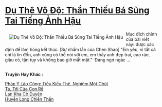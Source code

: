 <a href="https://truyentiki.com/du-the-vo-do-than-thieu-ba-sung-tai-tieng-anh-hau.30791/" title="Dụ Thê Vô Độ: Thần Thiếu Bá Sủng Tai Tiếng Ảnh Hậu"><h1>Dụ Thê Vô Độ: Thần Thiếu Bá Sủng Tai Tiếng Ảnh Hậu</h1></a><div style="display:table"><img align="right" style="float: left; padding: 10px;" src="https://truyentiki.com/a/img/str/src/30791.jpg" alt="Dụ Thê Vô Độ: Thần Thiếu Bá Sủng Tai Tiếng Ảnh Hậu">Mục đích chính của bài viết này: được xác định để làm hỏng kết thúc. [Sự nhầm lẫn của Chen Shao] "Em yêu, vì tất cả chỉ là tin đồn, anh cũng có thể nói với em, em thấy anh đẹp trai, cao ráo, giàu có, tận tụy và không bao giờ mất mặt." &#39;Đang ngơ ngác ...</div><p><br><b>Truyện Hay Khác :</b></p><a href="https://truyentiki.com/phap-y-lao-cong-tieu-kieu-the-nghiem-mot-chut.30790/" alt="Pháp Y Lão Công: Tiểu Kiều Thê, Nghiệm Một Chút">Pháp Y Lão Công: Tiểu Kiều Thê, Nghiệm Một Chút</a><br/><a href="https://github.com/nownovels/top500/tree/master/truyenhay/33813/" alt="Ta, Tới Cửa Con Rể">Ta, Tới Cửa Con Rể</a><br/><a href="https://github.com/nownovels/top500/tree/master/truyenhay/33841/" alt="Lạn Kha Cờ Duyên">Lạn Kha Cờ Duyên</a><br/><a href="https://github.com/nownovels/top500/tree/master/truyenhay/33463/" alt="Huyền Long Chiến Thần">Huyền Long Chiến Thần</a><br/>